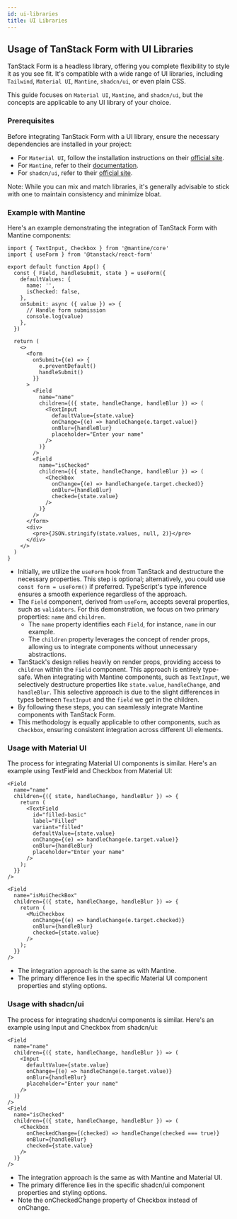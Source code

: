 ```yaml
---
id: ui-libraries
title: UI Libraries
---
```


## Usage of TanStack Form with UI Libraries

TanStack Form is a headless library, offering you complete flexibility to style it as you see fit. It's compatible with a wide range of UI libraries, including `Tailwind`, `Material UI`, `Mantine`, `shadcn/ui`, or even plain CSS.

This guide focuses on `Material UI`, `Mantine`, and `shadcn/ui`, but the concepts are applicable to any UI library of your choice.

### Prerequisites

Before integrating TanStack Form with a UI library, ensure the necessary dependencies are installed in your project:

- For `Material UI`, follow the installation instructions on their [official site](https://mui.com/material-ui/getting-started/).
- For `Mantine`, refer to their [documentation](https://mantine.dev/).
- For `shadcn/ui`, refer to their [official site](https://ui.shadcn.com/).

Note: While you can mix and match libraries, it's generally advisable to stick with one to maintain consistency and minimize bloat.

### Example with Mantine

Here's an example demonstrating the integration of TanStack Form with Mantine components:

```tsx
import { TextInput, Checkbox } from '@mantine/core'
import { useForm } from '@tanstack/react-form'

export default function App() {
  const { Field, handleSubmit, state } = useForm({
    defaultValues: {
      name: '',
      isChecked: false,
    },
    onSubmit: async ({ value }) => {
      // Handle form submission
      console.log(value)
    },
  })

  return (
    <>
      <form
        onSubmit={(e) => {
          e.preventDefault()
          handleSubmit()
        }}
      >
        <Field
          name="name"
          children={({ state, handleChange, handleBlur }) => (
            <TextInput
              defaultValue={state.value}
              onChange={(e) => handleChange(e.target.value)}
              onBlur={handleBlur}
              placeholder="Enter your name"
            />
          )}
        />
        <Field
          name="isChecked"
          children={({ state, handleChange, handleBlur }) => (
            <Checkbox
              onChange={(e) => handleChange(e.target.checked)}
              onBlur={handleBlur}
              checked={state.value}
            />
          )}
        />
      </form>
      <div>
        <pre>{JSON.stringify(state.values, null, 2)}</pre>
      </div>
    </>
  )
}
```

- Initially, we utilize the `useForm` hook from TanStack and destructure the necessary properties. This step is optional; alternatively, you could use `const form = useForm()` if preferred. TypeScript's type inference ensures a smooth experience regardless of the approach.
- The `Field` component, derived from `useForm`, accepts several properties, such as `validators`. For this demonstration, we focus on two primary properties: `name` and `children`.
  - The `name` property identifies each `Field`, for instance, `name` in our example.
  - The `children` property leverages the concept of render props, allowing us to integrate components without unnecessary abstractions.
- TanStack's design relies heavily on render props, providing access to `children` within the `Field` component. This approach is entirely type-safe. When integrating with Mantine components, such as `TextInput`, we selectively destructure properties like `state.value`, `handleChange`, and `handleBlur`. This selective approach is due to the slight differences in types between `TextInput` and the `field` we get in the children.
- By following these steps, you can seamlessly integrate Mantine components with TanStack Form.
- This methodology is equally applicable to other components, such as `Checkbox`, ensuring consistent integration across different UI elements.

### Usage with Material UI

The process for integrating Material UI components is similar. Here's an example using TextField and Checkbox from Material UI:

```tsx
<Field
  name="name"
  children={({ state, handleChange, handleBlur }) => {
    return (
      <TextField
        id="filled-basic"
        label="Filled"
        variant="filled"
        defaultValue={state.value}
        onChange={(e) => handleChange(e.target.value)}
        onBlur={handleBlur}
        placeholder="Enter your name"
      />
    );
  }}
/>

<Field
  name="isMuiCheckBox"
  children={({ state, handleChange, handleBlur }) => {
    return (
      <MuiCheckbox
        onChange={(e) => handleChange(e.target.checked)}
        onBlur={handleBlur}
        checked={state.value}
      />
    );
  }}
/>

```

- The integration approach is the same as with Mantine.
- The primary difference lies in the specific Material UI component properties and styling options.

### Usage with shadcn/ui

The process for integrating shadcn/ui components is similar. Here's an example using Input and Checkbox from shadcn/ui:

```tsx
<Field
  name="name"
  children={({ state, handleChange, handleBlur }) => (
    <Input
      defaultValue={state.value}
      onChange={(e) => handleChange(e.target.value)}
      onBlur={handleBlur}
      placeholder="Enter your name"
    />
  )}
/>
<Field
  name="isChecked"
  children={({ state, handleChange, handleBlur }) => (
    <Checkbox
      onCheckedChange={(checked) => handleChange(checked === true)}
      onBlur={handleBlur}
      checked={state.value}
    />
  )}
/>
```

- The integration approach is the same as with Mantine and Material UI.
- The primary difference lies in the specific shadcn/ui component properties and styling options.
- Note the onCheckedChange property of Checkbox instead of onChange.
